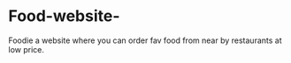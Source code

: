 # Food-website-
Foodie a website where you can order fav food from near by restaurants at low price.
